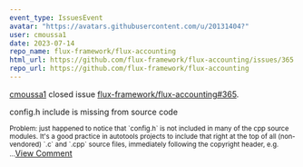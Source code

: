 ```yaml
---
event_type: IssuesEvent
avatar: "https://avatars.githubusercontent.com/u/20131404?"
user: cmoussa1
date: 2023-07-14
repo_name: flux-framework/flux-accounting
html_url: https://github.com/flux-framework/flux-accounting/issues/365
repo_url: https://github.com/flux-framework/flux-accounting
---
```


<a href='https://github.com/cmoussa1' target='_blank'>cmoussa1</a> closed issue <a href='https://github.com/flux-framework/flux-accounting/issues/365' target='_blank'>flux-framework/flux-accounting#365</a>.

<p>config.h include is missing from source code</p><small>Problem: just happened to notice that `config.h` is not included in many of the cpp source modules.  It's a good practice in autotools projects to include that right at the top of all (non-vendored) `.c` and  `.cpp` source files, immediately following the copyright header, e.g....</small><a href='https://github.com/flux-framework/flux-accounting/issues/365' target='_blank'>View Comment</a>